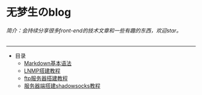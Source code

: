 # 无梦生のblog
###### 简介：会持续分享很多front-end的技术文章和一些有趣的东西，欢迎star。
-------
* 目录    
    * [Markdown基本语法](http://192.241.226.33/mdTeaching.html)   
    * [LNMP搭建教程](https://github.com/wumengsheng/blog/blob/gh-pages/LNMP搭建教程.md#1)  
    * [ftp服务器搭建教程](https://github.com/wumengsheng/blog/blob/gh-pages/ftp服务器搭建教程.md#5)   
    * [服务器端搭建shadowsocks教程](https://github.com/wumengsheng/blog/blob/gh-pages/服务器端搭建shadowsocks教程.md#7)  
